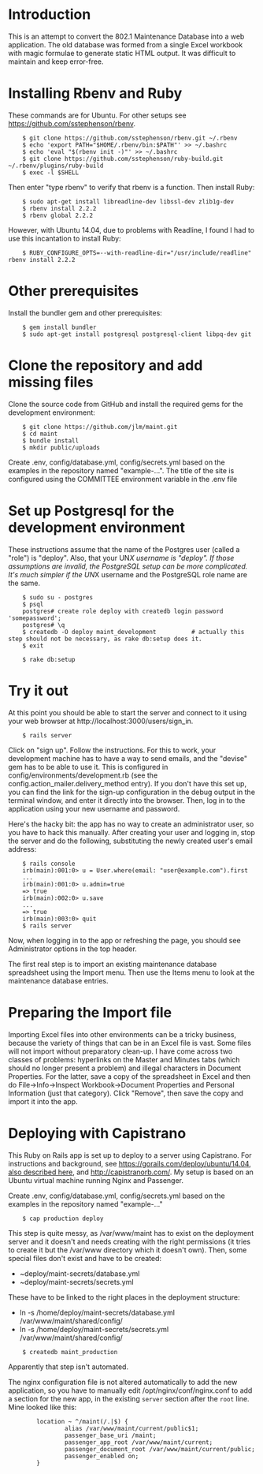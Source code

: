 Introduction
============

This is an attempt to convert the 802.1 Maintenance Database into a web application.  The old database
was formed from a single Excel workbook with magic formulae to generate static HTML output.  It was difficult to maintain and keep error-free.

Installing Rbenv and Ruby
=========================
These commands are for Ubuntu.  For other setups see https://github.com/sstephenson/rbenv.
```
    $ git clone https://github.com/sstephenson/rbenv.git ~/.rbenv
    $ echo 'export PATH="$HOME/.rbenv/bin:$PATH"' >> ~/.bashrc
    $ echo 'eval "$(rbenv init -)"' >> ~/.bashrc
    $ git clone https://github.com/sstephenson/ruby-build.git ~/.rbenv/plugins/ruby-build
    $ exec -l $SHELL
```
Then enter "type rbenv" to verify that rbenv is a function.
Then install Ruby:
```
    $ sudo apt-get install libreadline-dev libssl-dev zlib1g-dev
    $ rbenv install 2.2.2
    $ rbenv global 2.2.2
```
However, with Ubuntu 14.04, due to problems with Readline, I found I had to use this incantation to install Ruby:
```
    $ RUBY_CONFIGURE_OPTS=--with-readline-dir="/usr/include/readline" rbenv install 2.2.2
```
Other prerequisites
===================
Install the bundler gem and other prerequisites:
```
    $ gem install bundler
    $ sudo apt-get install postgresql postgresql-client libpq-dev git
```

Clone the repository and add missing files
==========================================
Clone the source code from GitHub and install the required gems for the development environment:
```
    $ git clone https://github.com/jlm/maint.git
    $ cd maint
    $ bundle install
    $ mkdir public/uploads
```
Create .env, config/database.yml, config/secrets.yml based on the examples in the repository named "example-...".  The title of the site
is configured using the COMMITTEE environment variable in the .env file

Set up Postgresql for the development environment
=================================================
These instructions assume that the name of the Postgres user (called a "role") is "deploy".  Also, that your UN*X username is "deploy".
If those assumptions are invalid, the PostgreSQL setup can be more complicated.  It's much simpler if the UN*X username and the PostgreSQL
role name are the same.
```
    $ sudo su - postgres
    $ psql
    postgres# create role deploy with createdb login password 'somepassword';
    postgres# \q
    $ createdb -O deploy maint_development          # actually this step should not be necessary, as rake db:setup does it.
    $ exit

    $ rake db:setup
```

Try it out
==========
At this point you should be able to start the server and connect to it using your web browser at http://localhost:3000/users/sign_in.
```
    $ rails server
```
Click on "sign up".  Follow the instructions.  For this to work, your development machine has to have a way to send emails, and the "devise"
gem has to be able to use it.  This is configured in config/environments/development.rb (see the config.action_mailer.delivery_method entry).
If you don't have this set up, you can find the link for the sign-up configuration in the debug output in the terminal window,
and enter it directly into the browser.  Then, log in to the application using your new username and password.

Here's the hacky bit: the app has no way to create an administrator user, so you have to hack this manually.  After creating your user and
logging in, stop the server and do the following, substituting the newly created user's email address:
```
    $ rails console
    irb(main):001:0> u = User.where(email: "user@example.com").first
    ...
    irb(main):001:0> u.admin=true
    => true
    irb(main):002:0> u.save
    ...
    => true
    irb(main):003:0> quit
    $ rails server
```
Now, when logging in to the app or refreshing the page, you should see Administrator options in the top header.

The first real step is to import an existing maintenance database spreadsheet using the Import menu.  Then use the Items menu to look at the
maintenance database entries.

Preparing the Import file
=========================
Importing Excel files into other environments can be a tricky business, because the variety of things that can be in an Excel file
is vast.  Some files will not import without preparatory clean-up.  I have come across two classes of problems: hyperlinks on the
Master and Minutes tabs (which should no longer present a problem) and illegal characters in Document Properties.  For the latter,
save a copy of the spreadsheet in Excel and then do File->Info->Inspect Workbook->Document Properties and Personal Information (just
that category).  Click "Remove", then save the copy and import it into the app.


Deploying with Capistrano
=========================

This Ruby on Rails app is set up to deploy to a server using Capistrano.  For instructions and background, see https://gorails.com/deploy/ubuntu/14.04, 
[also described here](https://www.digitalocean.com/community/tutorials/how-to-automate-ruby-on-rails-application-deployments-using-capistrano), and http://capistranorb.com/.
My setup is based on an Ubuntu virtual machine running Nginx and Passenger.

Create .env, config/database.yml, config/secrets.yml based on the examples in the repository named "example-..."

```
	$ cap production deploy
```
This step is quite messy, as /var/www/maint has to exist on the deployment server and it doesn't and needs creating with the right permissions (it tries to
create it but the /var/www directory which it doesn't own).  Then, some special files don't exist and have to be created:
* ~deploy/maint-secrets/database.yml
* ~deploy/maint-secrets/secrets.yml

These have to be linked to the right places in the deployment structure:
* ln -s /home/deploy/maint-secrets/database.yml /var/www/maint/shared/config/
* ln -s /home/deploy/maint-secrets/secrets.yml /var/www/maint/shared/config/
```
	$ createdb maint_production
```
Apparently that step isn't automated.

The nginx configuration file is not altered automatically to add the new application, so you have to manually edit /opt/nginx/conf/nginx.conf to add a section for the new app,
in the existing `server` section after the `root` line.
Mine looked like this:
```
        location ~ ^/maint(/.|$) {
                alias /var/www/maint/current/public$1;
                passenger_base_uri /maint;
                passenger_app_root /var/www/maint/current;
                passenger_document_root /var/www/maint/current/public;
                passenger_enabled on;
        }
```
